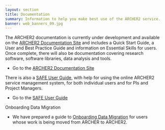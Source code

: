 ```yaml
---
layout: section
title: Documentation
summary: Information to help you make best use of the ARCHER2 service.
banner: web_banners_09.jpg
---
```


The ARCHER2 documentation is currently under development and available on the
[ARCHER2 Documentation Site](https://docs.archer2.ac.uk) and includes a Quick Start Guide, a User
and Best Practice Guide and information on Essential Skills for users. Once complete, there will
also be documentation covering research software, software libraries, data analysis and tools.

* Go to the [ARCHER2 Documentation Site](https://docs.archer2.ac.uk)

There is also a [SAFE User Guide](safe-guide/), with help for using the online ARCHER2 service management system, for both individual users and for PIs and Project Managers.

* Go to the [SAFE User Guide](safe-guide/)

Onboarding Data Migration

* We have prepared a guide to [Onboarding Data Migration](../support-access/onboarding-data-migration) for users whose work is being moved from ARCHER to ARCHER2.
